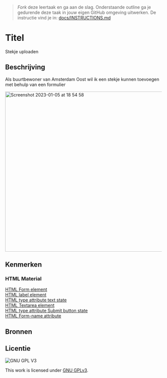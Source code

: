 > _Fork_ deze leertaak en ga aan de slag. 
Onderstaande outline ga je gedurende deze taak in jouw eigen GitHub omgeving uitwerken. 
De instructie vind je in: [docs/INSTRUCTIONS.md](docs/INSTRUCTIONS.md)

# Titel
Stekje uploaden

## Beschrijving
Als buurtbewoner van Amsterdam Oost wil ik een stekje kunnen toevoegen met behulp van een formulier

<img width="515" alt="Screenshot 2023-01-05 at 18 54 58" src="https://user-images.githubusercontent.com/106346778/210847749-7a84d8dd-f9be-4896-8f24-9d64c4ca0d07.png">

## Kenmerken
### HTML Material
[HTML Form element](https://html.spec.whatwg.org/multipage/forms.html#the-form-element)
<br>
[HTML label element](https://html.spec.whatwg.org/multipage/forms.html#the-label-element)
<br>
[HTML type attribute text state](https://html.spec.whatwg.org/multipage/input.html#text-(type=text)-state-and-search-state-(type=search))
<br>
[HTML Textarea element](https://html.spec.whatwg.org/multipage/form-elements.html#the-textarea-element)
<br>
[HTML type attribute Submit button state](https://html.spec.whatwg.org/multipage/input.html#submit-button-state-(type=submit))
<br>
[HTML Form-name attribute](https://html.spec.whatwg.org/multipage/form-control-infrastructure.html#naming-form-controls:-the-name-attribute)

## Bronnen

## Licentie

![GNU GPL V3](https://www.gnu.org/graphics/gplv3-127x51.png)

This work is licensed under [GNU GPLv3](./LICENSE).
